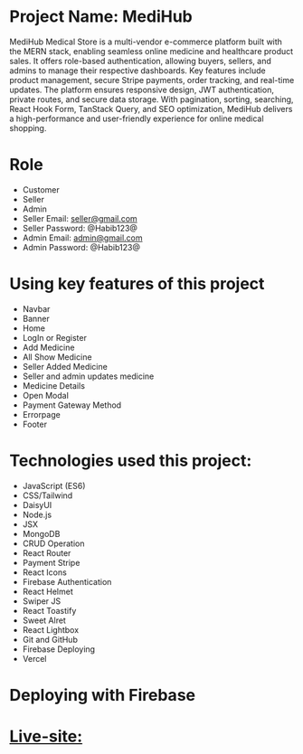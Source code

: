 # Project Name: MediHub
MediHub Medical Store is a multi-vendor e-commerce platform built with the MERN stack, enabling seamless online medicine and healthcare product sales. It offers role-based authentication, allowing buyers, sellers, and admins to manage their respective dashboards. Key features include product management, secure Stripe payments, order tracking, and real-time updates. The platform ensures responsive design, JWT authentication, private routes, and secure data storage. With pagination, sorting, searching, React Hook Form, TanStack Query, and SEO optimization, MediHub delivers a high-performance and user-friendly experience for online medical shopping.

#
# Role
- Customer 
- Seller 
- Admin
- Seller Email: seller@gmail.com
- Seller Password: @Habib123@
- Admin Email: admin@gmail.com
- Admin Password: @Habib123@

#
# Using key features of this project
- Navbar
- Banner
- Home
- LogIn or Register
- Add Medicine
- All Show Medicine
- Seller Added Medicine
- Seller and admin updates medicine
- Medicine Details
- Open Modal
- Payment Gateway Method
- Errorpage
- Footer

#
# Technologies  used this project:
- JavaScript (ES6)
- CSS/Tailwind
- DaisyUI
- Node.js
- JSX
- MongoDB
- CRUD Operation
- React Router
- Payment Stripe
- React Icons
- Firebase Authentication
- React Helmet
- Swiper JS
- React Toastify
- Sweet Alret
- React Lightbox
- Git and GitHub
- Firebase Deploying
- Vercel

# Deploying with Firebase
# [Live-site: ](https://medihub-fullstack.web.app/)

